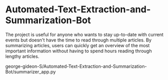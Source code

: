 # Automated-Text-Extraction-and-Summarization-Bot
The project is useful for anyone who wants to stay up-to-date with current events but doesn't have the time to read through multiple articles. By summarizing articles, users can quickly get an overview of the most important information without having to spend hours reading through lengthy articles.

george-gideon-S/Automated-Text-Extraction-and-Summarization-Bot/summarizer_app.py
